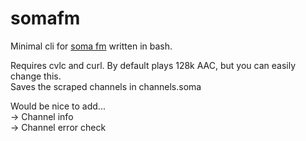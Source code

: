 # somafm
Minimal cli for <a href="http://http://somafm.com/">soma fm</a> written in bash.

Requires cvlc and curl.
By default plays 128k AAC, but you can easily change this. 
<br>Saves the scraped channels in channels.soma
 
Would be nice to add...
<br> -> Channel info
<br> -> Channel error check
